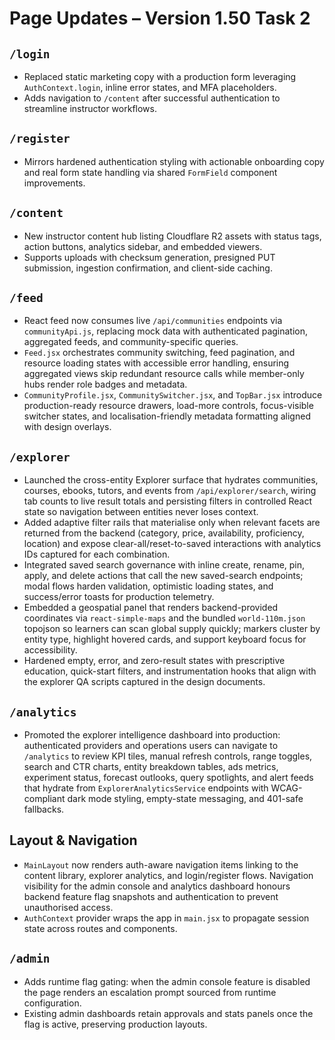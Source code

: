 # Page Updates – Version 1.50 Task 2

## `/login`
- Replaced static marketing copy with a production form leveraging `AuthContext.login`, inline error states, and MFA placeholders.
- Adds navigation to `/content` after successful authentication to streamline instructor workflows.

## `/register`
- Mirrors hardened authentication styling with actionable onboarding copy and real form state handling via shared `FormField` component improvements.

## `/content`
- New instructor content hub listing Cloudflare R2 assets with status tags, action buttons, analytics sidebar, and embedded viewers.
- Supports uploads with checksum generation, presigned PUT submission, ingestion confirmation, and client-side caching.

## `/feed`
- React feed now consumes live `/api/communities` endpoints via `communityApi.js`, replacing mock data with authenticated pagination, aggregated feeds, and community-specific queries.
- `Feed.jsx` orchestrates community switching, feed pagination, and resource loading states with accessible error handling, ensuring aggregated views skip redundant resource calls while member-only hubs render role badges and metadata.
- `CommunityProfile.jsx`, `CommunitySwitcher.jsx`, and `TopBar.jsx` introduce production-ready resource drawers, load-more controls, focus-visible switcher states, and localisation-friendly metadata formatting aligned with design overlays.

## `/explorer`
- Launched the cross-entity Explorer surface that hydrates communities, courses, ebooks, tutors, and events from `/api/explorer/search`, wiring tab counts to live result totals and persisting filters in controlled React state so navigation between entities never loses context.
- Added adaptive filter rails that materialise only when relevant facets are returned from the backend (category, price, availability, proficiency, location) and expose clear-all/reset-to-saved interactions with analytics IDs captured for each combination.
- Integrated saved search governance with inline create, rename, pin, apply, and delete actions that call the new saved-search endpoints; modal flows harden validation, optimistic loading states, and success/error toasts for production telemetry.
- Embedded a geospatial panel that renders backend-provided coordinates via `react-simple-maps` and the bundled `world-110m.json` topojson so learners can scan global supply quickly; markers cluster by entity type, highlight hovered cards, and support keyboard focus for accessibility.
- Hardened empty, error, and zero-result states with prescriptive education, quick-start filters, and instrumentation hooks that align with the explorer QA scripts captured in the design documents.

## `/analytics`
- Promoted the explorer intelligence dashboard into production: authenticated providers and operations users can navigate to `/analytics` to review KPI tiles, manual refresh controls, range toggles, search and CTR charts, entity breakdown tables, ads metrics, experiment status, forecast outlooks, query spotlights, and alert feeds that hydrate from `ExplorerAnalyticsService` endpoints with WCAG-compliant dark mode styling, empty-state messaging, and 401-safe fallbacks.

## Layout & Navigation
- `MainLayout` now renders auth-aware navigation items linking to the content library, explorer analytics, and login/register flows. Navigation visibility for the admin console and analytics dashboard honours backend feature flag snapshots and authentication to prevent unauthorised access.
- `AuthContext` provider wraps the app in `main.jsx` to propagate session state across routes and components.

## `/admin`
- Adds runtime flag gating: when the admin console feature is disabled the page renders an escalation prompt sourced from runtime configuration.
- Existing admin dashboards retain approvals and stats panels once the flag is active, preserving production layouts.
